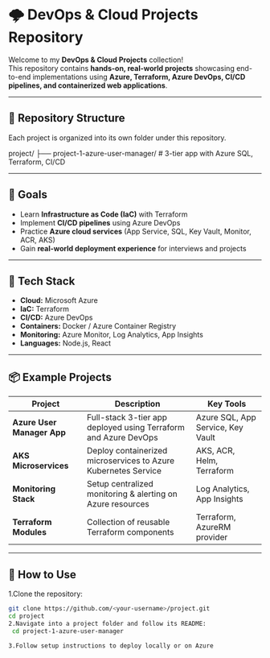 # 🌩️ DevOps & Cloud Projects Repository

Welcome to my **DevOps & Cloud Projects** collection!  
This repository contains **hands-on, real-world projects** showcasing end-to-end implementations using **Azure, Terraform, Azure DevOps, CI/CD pipelines, and containerized web applications**.

---

## 📁 Repository Structure
Each project is organized into its own folder under this repository.

project/
├── project-1-azure-user-manager/ # 3-tier app with Azure SQL, Terraform, CI/CD


---

## 🚀 Goals
- Learn **Infrastructure as Code (IaC)** with Terraform  
- Implement **CI/CD pipelines** using Azure DevOps  
- Practice **Azure cloud services** (App Service, SQL, Key Vault, Monitor, ACR, AKS)  
- Gain **real-world deployment experience** for interviews and projects  

---

## 🧠 Tech Stack
- **Cloud:** Microsoft Azure  
- **IaC:** Terraform  
- **CI/CD:** Azure DevOps  
- **Containers:** Docker / Azure Container Registry  
- **Monitoring:** Azure Monitor, Log Analytics, App Insights  
- **Languages:** Node.js, React  

---

## 📦 Example Projects

| Project | Description | Key Tools |
|----------|--------------|-----------|
| **Azure User Manager App** | Full-stack 3-tier app deployed using Terraform and Azure DevOps | Azure SQL, App Service, Key Vault |
| **AKS Microservices** | Deploy containerized microservices to Azure Kubernetes Service | AKS, ACR, Helm, Terraform |
| **Monitoring Stack** | Setup centralized monitoring & alerting on Azure resources | Log Analytics, App Insights |
| **Terraform Modules** | Collection of reusable Terraform components | Terraform, AzureRM provider |

---

## 🧰 How to Use
1.Clone the repository:
   ```bash
   git clone https://github.com/<your-username>/project.git
   cd project
2.Navigate into a project folder and follow its README:
    cd project-1-azure-user-manager
    
3.Follow setup instructions to deploy locally or on Azure
